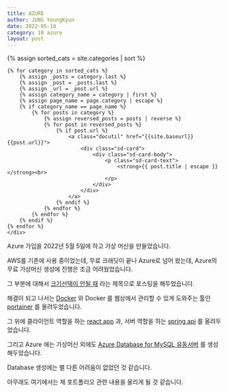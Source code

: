 ```yaml
---
title: AZURE
author: JUNG YoungKyun
date: 2022-05-10
category: 10 azure
layout: post
---
```


<div class="sd-container-fluid ">
    <div class="docutils">
    {% assign sorted_cats = site.categories | sort %}

    {% for category in sorted_cats %}
        {% assign _posts = category.last %}
        {% assign _post = _posts.last %}
        {% assign _url = _post.url %}
        {% assign category_name = category | first %}
        {% assign page_name = page.category | escape %}
        {% if category_name == page_name %}
            {% for posts in category %}
                {% assign reversed_posts = posts | reverse %}
                {% for post in reversed_posts %}
                    {% if post.url %}
                        <a class="docutil" href="{{site.baseurl}}{{post.url}}">
                            <div class="sd-card">
                                <div class="sd-card-body">
                                    <p class="sd-card-text">
                                        <strong>{{ post.title | escape }}</strong><br>
                                    </p>
                                </div>
                            </div>
                        </a>
                    {% endif %}
                {% endfor %}
            {% endfor %}
        {% endif %}
    {% endfor %}
    </div>
</div>

Azure 가입을 2022년 5월 5일에 하고 가상 머신을 만들었습니다.

AWS를 기존에 사용 중이었는데, 무료 크래딧이 끝나 Azure로 넘어 왔는데, Azure의 무료 가상머신 생성에 진행은 조금 어려웠었습니다.

그 부분에 대해서 [크기선택이 안될 때](https://inpiniti.github.io/10%20azure/2022-05-15-%ED%81%AC%EA%B8%B0%EC%84%A0%ED%83%9D%EC%9D%B4-%EC%95%88%EB%90%A0-%EB%95%8C.html)
라는 제목으로 포스팅을 해두었습니다.

해결이 되고 나서는 [Docker](https://www.docker.com/) 와 Docker 를 웹상에서 관리할 수 있게 도와주는 툴인 [portainer](http://20.214.141.2:9000/) 를 올려두었습니다.

그 위에 클라이언트 역할을 하는 [react app](http://20.214.141.2/) 과, 서버 역할을 하는 [spring api](http://20.214.141.2:8080/) 를 올려두었습니다.

그리고 Azure 에는 가상머신 외에도 [Azure Database for MySQL 유동서버](mysql-5.mysql.database.azure.com) 를 생성 해두었습니다.

Database 생성에는 별 다른 어려움이 없었던 것 같습니다.

아무래도 여기에서는 제 포트폴리오 관련 내용을 올리게 될 것 같습니다.